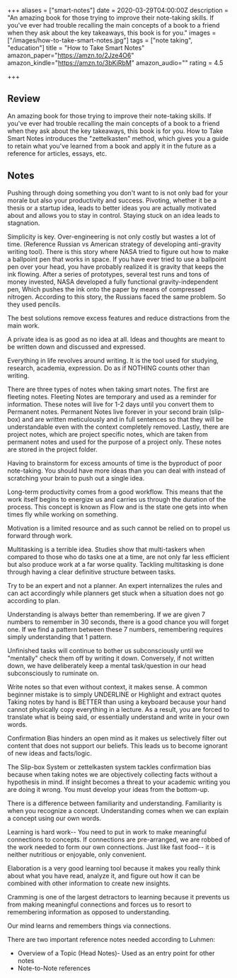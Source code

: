 +++
aliases = ["smart-notes"]
date = 2020-03-29T04:00:00Z
description = "An amazing book for those trying to improve their note-taking skills. If you've ever had trouble recalling the main concepts of a book to a friend when they ask about the key takeaways, this book is for you."
images = ["/images/how-to-take-smart-notes.jpg"]
tags = ["note taking", "education"]
title = "How to Take Smart Notes"
amazon_paper="https://amzn.to/2Jze4O6"
amazon_kindle="https://amzn.to/3bKiRbM"
amazon_audio=""
rating = 4.5

+++
## Review
An amazing book for those trying to improve their note-taking skills. If you've ever had trouble recalling the main concepts of a book to a friend when they ask about the key takeaways, this book is for you. How to Take Smart Notes introduces the "zettelkasten" method, which gives you a guide to retain what you've learned from a book and apply it in the future as a reference for articles, essays, etc.

## Notes


Pushing through doing something you don't want to is not only bad for your morale but also your productivity and success. Pivoting, whether it be a thesis or a startup idea, leads to better ideas you are actually motivated about and allows you to stay in control. Staying stuck on an idea leads to stagnation.	

Simplicity is key. Over-engineering is not only costly but wastes a lot of time. (Reference Russian vs American strategy of developing anti-gravity writing tool).
There is this story where NASA tried to figure out how to make a ballpoint pen that works in space. If you have ever tried to use a ballpoint pen over your head, you have probably realized it is gravity that keeps the ink flowing. After a series of prototypes, several test runs and tons of money invested, NASA developed a fully functional gravity-independent pen, Which pushes the ink onto the paper by means of compressed nitrogen. According to this story, the Russians faced the same problem. So they used pencils.

The best solutions remove excess features and reduce distractions from the main work.

A private idea is as good as no idea at all. Ideas and thoughts are meant to be written down and discussed and expressed.

Everything in life revolves around writing. It is the tool used for studying, research, academia, expression. Do as if NOTHING counts other than writing.

There are three types of notes when taking smart notes. The first are fleeting notes. Fleeting Notes are temporary and used as a reminder for information. These notes will live for 1-2 days until you convert them to Permanent notes. Permanent Notes live forever in your second brain (slip-box) and are written meticulously and in full sentences so that they will be understandable even with the context completely removed. Lastly, there are project notes, which are project specific notes, which are taken from permanent notes and used for the purpose of a project only. These notes are stored in the project folder.

Having to brainstorm for excess amounts of time is the byproduct of poor note-taking. You should have more ideas than you can deal with instead of scratching your brain to push out a single idea.

Long-term productivity comes from a good workflow. This means that the work itself begins to energize us and carries us through the duration of the process. This concept is known as Flow and is the state one gets into when times fly while working on something.

Motivation is a limited resource and as such cannot be relied on to propel us forward through work.

Multitasking is a terrible idea. Studies show that multi-taskers when compared to those who do tasks one at a time, are not only far less efficient but also produce work at a far worse quality. Tackling multitasking is done through having a clear definitive structure between tasks.

Try to be an expert and not a planner. An expert internalizes the rules and can act accordingly while planners get stuck when a situation does not go according to plan.

Understanding is always better than remembering. If we are given 7 numbers to remember in 30 seconds, there is a good chance you will forget one. If we find a pattern between these 7 numbers, remembering requires simply understanding that 1 pattern.

Unfinished tasks will continue to bother us subconsciously until we "mentally" check them off by writing it down. Conversely, if not written down, we have deliberately keep a mental task/question in our head subconsciously to ruminate on.

Write notes so that even without context, it makes sense. A common beginner mistake is to simply UNDERLINE or Highlight and extract quotes
Taking notes by hand is BETTER than using a keyboard because your hand cannot physically copy everything in a lecture. As a result, you are forced to translate what is being said, or essentially understand and write in your own words.

Confirmation Bias hinders an open mind as it makes us selectively filter out content that does not support our beliefs. This leads us to become ignorant of new ideas and facts/logic.

The Slip-box System or zettelkasten system tackles confirmation bias because when taking notes we are objectively collecting facts without a hypothesis in mind. If insight becomes a threat to your academic writing you are doing it wrong. You must develop your ideas from the bottom-up.

There is a difference between familiarity and understanding. Familiarity is when you recognize a concept. Understanding comes when we can explain a concept using our own words.

Learning is hard work-- You need to put in work to make meaningful connections to concepts. If connections are pre-arranged, we are robbed of the work needed to form our own connections. Just like fast food-- it is neither nutritious or enjoyable, only convenient.

Elaboration is a very good learning tool because it makes you really think about what you have read, analyze it, and figure out how it can be combined with other information to create new insights.

Cramming is one of the largest detractors to learning because it prevents us from making meaningful connections and forces us to resort to remembering information as opposed to understanding.

Our mind learns and remembers things via connections. 

There are two important reference notes needed according to Luhmen:
- Overview of a Topic (Head Notes)- Used as an entry point for other notes
- Note-to-Note references

